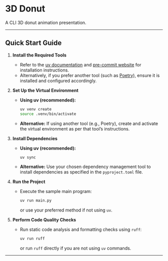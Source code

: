 # 3D Donut

A CLI 3D donut animation presentation.

---

## Quick Start Guide

1. **Install the Required Tools**
   - Refer to the [uv documentation](https://docs.astral.sh) and [pre-commit website](https://pre-commit.com) for installation instructions.
   - Alternatively, if you prefer another tool (such as [Poetry](https://python-poetry.org/)), ensure it is installed and configured accordingly.

2. **Set Up the Virtual Environment**
   - **Using uv (recommended):**
     ```bash
     uv venv create
     source .venv/bin/activate
     ```
   - **Alternative:** If using another tool (e.g., Poetry), create and activate the virtual environment as per that tool’s instructions.

3. **Install Dependencies**
   - **Using uv (recommended):**
     ```bash
     uv sync
     ```
   - **Alternative:** Use your chosen dependency management tool to install dependencies as specified in the `pyproject.toml` file.

4. **Run the Project**
   - Execute the sample main program:
     ```bash
     uv run main.py
     ```
     or use your preferred method if not using `uv`.

5. **Perform Code Quality Checks**
   - Run static code analysis and formatting checks using `ruff`:
     ```bash
     uv run ruff
     ```
     or run `ruff` directly if you are not using `uv` commands.

---